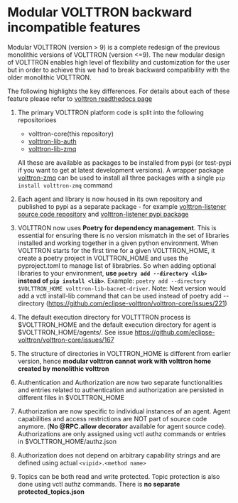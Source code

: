 
# Modular VOLTTRON backward incompatible features

Modular VOLTTRON (version > 9)  is a complete redesign of the previous monolithic versions of VOLTTRON (version <=9). 
The new modular design of VOLTTRON enables high level of flexibility and customization for the user but in order to achieve this we had to break backward compatibility with the older monolithic VOLTTRON. 
  
The following highlights the key differences. For details about each of these feature please refer to [volttron readthedocs page](https://eclipse-volttron.readthedocs.io/en/latest/)

1. The primary VOLTTRON platform code is split into the following repositorioes
   - volttron-core(this repository)
   -  [volttron-lib-auth](https://github.com/eclipse-volttron/volttron-lib-auth)
   -  [volttron-lib-zmq](https://github.com/eclipse-volttron/volttron-lib-zmq)

    All these are available as packages to be installed from pypi (or test-pypi if you want to get at latest development versions). A wrapper package [volttron-zmq](https://pypi.org/project/volttron-zmq)  can be used to install all three packages with a single ```pip install volttron-zmq``` command

3. Each agent and library is now housed in its own repository and published to pypi as a separate package - for example [volttron-listener source code repository](https://github.com/eclipse-volttron/volttron-listener]) and [volttron-listener pypi package](https://pypi.org/project/volttron-listener/)
   
4. VOLTTRON now uses **Poetry for dependency management**. This is essential for ensuring there is no version mismatch in the set of libraries installed and working together in a given python environment. When VOLTTRON starts for the first time for a given VOLTTRON_HOME, it create a poetry project in VOLTTRON_HOME and uses the pyproject.toml to manage list of librabries.
   So when adding optional libraries to your environment, **use ```poetry add --directory <lib>``` instead of ```pip install <lib>```**. Example: ```poetry add --directory $VOLTTRON_HOME volttron-lib-bacnet-driver```.
   Note: Next version would add a vctl install-lib command that can be used instead of poetry add --directory (https://github.com/eclipse-volttron/volttron-core/issues/221)
   
6. The default execution directory for VOLTTTRON process is $VOLTTRON_HOME and the default execution directory for agent is $VOLTTRON_HOME/agents/<vip-id>. See issue https://github.com/eclipse-volttron/volttron-core/issues/167
   
7. The structure of directories in VOLTTRON_HOME is different from earlier version, hence **modular volttron cannot work with volttron home created by monolithic volttron**
   
8.  Authentication and Authorization are now two separate functionalities and entries related to authentication and authorization are persisted in different files in $VOLTTRON_HOME
   
9.  Authorization are now specific to individual instances of an agent. Agent capabilities and access restrictions are NOT part of source code anymore. (**No @RPC.allow decorator** available for agent source code). Authorizations are only assigned using vctl authz commands or entries in $VOLTTRON_HOME/authz.json
    
11.   Authorization does not depend on arbitrary capability strings and are defined using actual ```<vipid>.<method name>```

12.   Topics can be both read and write protected. Topic protection is also done using vctl authz commands. There is **no separate protected_topics.json** 

   

